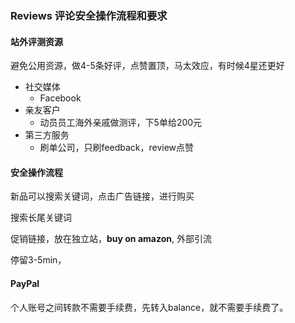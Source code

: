 ### Reviews 评论安全操作流程和要求

#### 站外评测资源

避免公用资源，做4-5条好评，点赞置顶，马太效应，有时候4星还更好

- 社交媒体
  - Facebook
- 亲友客户
  - 动员员工海外亲戚做测评，下5单给200元
- 第三方服务
  - 刷单公司，只刷feedback，review点赞 

#### 安全操作流程

新品可以搜索关键词，点击广告链接，进行购买

搜索长尾关键词

促销链接，放在独立站，**buy on amazon**, 外部引流

停留3-5min，

#### PayPal

个人账号之间转款不需要手续费，先转入balance，就不需要手续费了。

